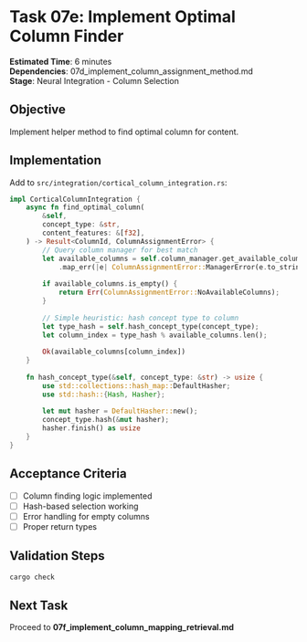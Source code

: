 # Task 07e: Implement Optimal Column Finder

**Estimated Time**: 6 minutes  
**Dependencies**: 07d_implement_column_assignment_method.md  
**Stage**: Neural Integration - Column Selection

## Objective
Implement helper method to find optimal column for content.

## Implementation

Add to `src/integration/cortical_column_integration.rs`:
```rust
impl CorticalColumnIntegration {
    async fn find_optimal_column(
        &self,
        concept_type: &str,
        content_features: &[f32],
    ) -> Result<ColumnId, ColumnAssignmentError> {
        // Query column manager for best match
        let available_columns = self.column_manager.get_available_columns().await
            .map_err(|e| ColumnAssignmentError::ManagerError(e.to_string()))?;
        
        if available_columns.is_empty() {
            return Err(ColumnAssignmentError::NoAvailableColumns);
        }
        
        // Simple heuristic: hash concept type to column
        let type_hash = self.hash_concept_type(concept_type);
        let column_index = type_hash % available_columns.len();
        
        Ok(available_columns[column_index])
    }
    
    fn hash_concept_type(&self, concept_type: &str) -> usize {
        use std::collections::hash_map::DefaultHasher;
        use std::hash::{Hash, Hasher};
        
        let mut hasher = DefaultHasher::new();
        concept_type.hash(&mut hasher);
        hasher.finish() as usize
    }
}
```

## Acceptance Criteria
- [ ] Column finding logic implemented
- [ ] Hash-based selection working
- [ ] Error handling for empty columns
- [ ] Proper return types

## Validation Steps
```bash
cargo check
```

## Next Task
Proceed to **07f_implement_column_mapping_retrieval.md**